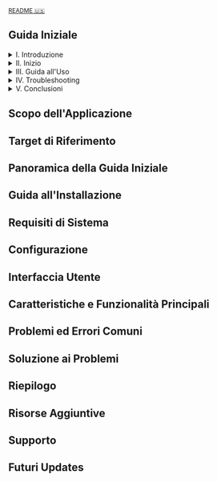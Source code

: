<sub> [README 🇺🇸](README.md) </sub>

## Guida Iniziale

<details><summary> I. Introduzione </summary>

-  <a  href="#pota"> Scopo dell'Applicazione </a>
-  <a  href="#ta"> Target di Riferimento </a>
-  <a  href="#oqsg"> Panoramica della Guida Iniziale </a>
  
</details>

<details><summary> II. Inizio </summary>

-  <a  href="#ii"> Guida all'Installazione </a>
-  <a  href="#sr"> Requisiti di Sistema </a>
-  <a  href="#cs"> Configurazione </a>

</details>
  

<details><summary> III. Guida all'Uso </summary>

-  <a  href="#ui"> Interfaccia Utente </a>
-  <a  href="#kfaf"> Caratteristiche e Funzionalità Principali </a>

</details>

<details><summary> IV. Troubleshooting </summary>
  
-  <a  href="#cie"> Problemi ed Errori Comuni </a>
-  <a  href="#httt"> Soluzione ai Problemi </a>
  
</details>

<details><summary> V. Conclusioni </summary>

-  <a  href="#sokp"> Riepilogo </a>
-  <a  href="#ar"> Risorse Aggiuntive </a>
-  <a  href="#s"> Supporto </a>
-  <a  href="#fu"> Futuri Updates </a>

</details>

  

## Scopo dell'Applicazione <a name="pota"></a>

## Target di Riferimento <a name="ta"></a>

## Panoramica della Guida Iniziale <a name="ootqsg"></a>

## Guida all'Installazione <a name="ii"></a>

## Requisiti di Sistema <a name="sr"></a>

> 

## Configurazione <a name="cs"></a>

## Interfaccia Utente <a name="ui"></a>

## Caratteristiche e Funzionalità Principali <a name="kfaf"></a>

## Problemi ed Errori Comuni <a name="ciae"></a>

## Soluzione ai Problemi <a name="httt"></a>

## Riepilogo <a name="sokp"></a>

## Risorse Aggiuntive <a name="ar"></a>

## Supporto <a name="s"></a>

## Futuri Updates <a name="fu"></a>
